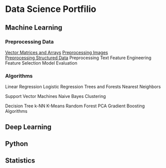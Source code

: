 Data Science Portfilio 
========

## Machine Learning
### Preprocessing Data 
[Vector Matrices and Arrays](Vectors_Matrices_Arrays/)               [Preprocessing Images](image_preprocessing/)   
[Preprocessing Structured Data](data/)  Preprocessing Text  Feature Engineering  Feature Selection
Model Evaluation

### Algorithms 

Linear Regression   Logistic Regression   Trees and Forests   Nearest Neighbors

Support Vector Machines   Naive Bayes   Clustering 

Decision Tree   k-NN   K-Means  Random Forest   PCA Gradient   Boosting Algorithms    


## Deep Learning




## Python





## Statistics

